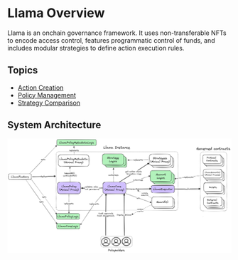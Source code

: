 # Llama Overview

Llama is an onchain governance framework. It uses non-transferable NFTs to encode access control, features programmatic control of funds, and includes modular strategies to define action execution rules.

## Topics

- [Action Creation](https://github.com/llamaxyz/llama/blob/main/docs/action-creation.md)
- [Policy Management](https://github.com/llamaxyz/llama/blob/main/docs/policy-management.md)
- [Strategy Comparison](https://github.com/llamaxyz/llama/blob/main/docs/strategy-comparison.md)

## System Architecture

![Llama Overview](https://github.com/llamaxyz/llama/blob/main/diagrams/llama-overview.png)
